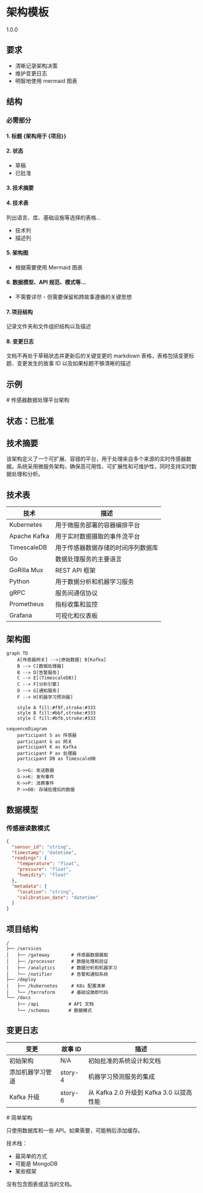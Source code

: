 # 架构模板

<version>1.0.0</version>

## 要求

- 清晰记录架构决策
- 维护变更日志
- 明智地使用 mermaid 图表

## 结构

### 必需部分

#### 1. 标题 {架构用于 {项目}}

#### 2. 状态

- 草稿
- 已批准

#### 3. 技术摘要

#### 4. 技术表

列出语言、库、基础设施等选择的表格...

- 技术列
- 描述列

#### 5. 架构图

- 根据需要使用 Mermaid 图表

#### 6. 数据模型、API 规范、模式等...

- 不需要详尽 - 但需要保留和跨故事遵循的关键思想

#### 7. 项目结构

记录文件夹和文件组织结构以及描述

#### 8. 变更日志

文档不再处于草稿状态并更新后的关键变更的 markdown 表格，表格包括变更标题、变更发生的故事 ID 以及如果标题不够清晰的描述

## 示例

<example>
# 传感器数据处理平台架构

## 状态：已批准

## 技术摘要

该架构定义了一个可扩展、容错的平台，用于处理来自多个来源的实时传感器数据。系统采用微服务架构，确保高可用性、可扩展性和可维护性，同时支持实时数据处理和分析。

## 技术表

| 技术         | 描述                               |
| ------------ | ---------------------------------- |
| Kubernetes   | 用于微服务部署的容器编排平台       |
| Apache Kafka | 用于实时数据摄取的事件流平台       |
| TimescaleDB  | 用于传感器数据存储的时间序列数据库 |
| Go           | 数据处理服务的主要语言             |
| GoRilla Mux  | REST API 框架                      |
| Python       | 用于数据分析和机器学习服务         |
| gRPC         | 服务间通信协议                     |
| Prometheus   | 指标收集和监控                     |
| Grafana      | 可视化和仪表板                     |

## 架构图

```mermaid
graph TD
    A[传感器网关] -->|原始数据| B[Kafka]
    B --> C[数据处理器]
    B --> D[告警服务]
    C --> E[(TimescaleDB)]
    C --> F[分析引擎]
    D --> G[通知服务]
    F --> H[机器学习预测器]

    style A fill:#f9f,stroke:#333
    style B fill:#bbf,stroke:#333
    style C fill:#bfb,stroke:#333
```

```mermaid
sequenceDiagram
    participant S as 传感器
    participant G as 网关
    participant K as Kafka
    participant P as 处理器
    participant DB as TimescaleDB

    S->>G: 发送数据
    G->>K: 发布事件
    K->>P: 消费事件
    P->>DB: 存储处理后的数据
```

## 数据模型

### 传感器读数模式

```json
{
  "sensor_id": "string",
  "timestamp": "datetime",
  "readings": {
    "temperature": "float",
    "pressure": "float",
    "humidity": "float"
  },
  "metadata": {
    "location": "string",
    "calibration_date": "datetime"
  }
}
```

## 项目结构

```
/
├── /services
│   ├── /gateway        # 传感器数据摄取
│   ├── /processor      # 数据处理和验证
│   ├── /analytics      # 数据分析和机器学习
│   └── /notifier       # 告警和通知系统
├── /deploy
│   ├── /kubernetes     # K8s 配置清单
│   └── /terraform      # 基础设施即代码
└── /docs
    ├── /api           # API 文档
    └── /schemas       # 数据模式
```

## 变更日志

| 变更             | 故事 ID | 描述                                     |
| ---------------- | ------- | ---------------------------------------- |
| 初始架构         | N/A     | 初始批准的系统设计和文档                 |
| 添加机器学习管道 | story-4 | 机器学习预测服务的集成                   |
| Kafka 升级       | story-6 | 从 Kafka 2.0 升级到 Kafka 3.0 以提高性能 |

</example>

<example type="invalid">
# 简单架构

只使用数据库和一些 API。如果需要，可能稍后添加缓存。

技术栈：

- 最简单的方式
- 可能是 MongoDB
- 某些框架

没有包含图表或适当的文档。
</example>
